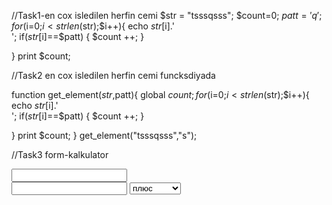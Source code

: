 //Task1-en cox isledilen herfin cemi
$str = "tsssqsss";
$count=0;
$patt = 'q';
for($i=0;$i<strlen($str);$i++){
    echo $str[$i].'<br>';
    if($str[$i]==$patt) {
        $count ++;
    }

} 
print  $count;

//Task2 en cox isledilen herfin cemi funcksdiyada

 function get_element($str,$patt){
global $count;
 for($i=0;$i<strlen($str);$i++){
    echo $str[$i].'<br>';
    if($str[$i]==$patt) {
        $count ++;
     }

  } 
print $count;
 }
get_element("tsssqsss","s");

//Task3 form-kalkulator

 <form method="post">
            <input type="text" name="numb1">
            <br>
            <input type="text" name="numb2">
            <select name="operator" id="">
               <option>плюс</option>
               <option>минус</option>
               <option>умножить</option>
               <option>делить</option>
               
            </select>
            <button type="submit" name="submit" value="submit">Calculate</button>
 </form>
<?php

 if (isset($_POST['submit']) ) {
     $result1 = $_POST['numb1'];
     $result2 =$_POST['numb2'];
     $operator = $_POST['operator'];

     switch ($operator) {
       
         case 'плюс':
             echo $result1 + $result2;
             break;
         case 'минус':
             echo $result1 - $result2;
             break;
         case 'умножить':
             echo $result1 * $result2;
             break;
             case 'делить': 
            if($result2 !=0){
            echo $result1/$result2;
            }else{
                echo "На нульделить нельзя";
            }
            break;
     

           
     }

   
}
?>
//Task4 sait herflerin cemi
<?php
$someString = "Lorem Ipsum is simply dummy text of the printing andfgbdddfdewoosiiiooee";
$total = 0;
$vowels = Array('a','e','i','o','u');

for ($i=0;$i<strlen($someString);$i++)
{
    for ($j = 0;$j<5;$j++)
        if ($someString[$i] == $vowels[$j])
        {
            $total++;
            break;
        }
}
echo $total;

?>
//Task 5 Ulduzlarin ardicillagnan gelmesi *-**-***
<?php
for($x=1;$x<=5;$x++)
{
   for ($y=1;$y<=$x;$y++)
    {
	 echo "*";
	    if($y< $x)
		 {
		   echo " ";
		 }
     }
 echo "<br>";
}

?>
//Task 6//To make it 1-12-123-1234

for($i=1;$i<=5;$i++)
  {

     for($j=1;$j<=$i;$j++)
        {
          echo $j;
        }
      echo "<br />";
  }
  
  //Task7 *-**-***
  for($i=1;$i<=5;$i++)
  {

     for($j=1;$j<=$i;$j++)
        {
          echo '*';
        }
      echo "<br />";
  }
//Task8 en cox isledilen herflerin miqdari

if(!isset($letters[$bukva])) {
	
			$letters[$bukva] = 0;
		}
		$letters[$bukva]++;// = $letters[$bukva]+1;


   }


foreach ($letters as $key => $value) {
	
	print $key." ".$value." raz <br>";
}
//9Task en cox isledilen Herfin miqdari ve herflerin sayi
<?php
$str = "tsssqsss";
$count=0;
$patt = 'q';
for($i=0;$i<strlen($str);$i++){
    echo $str[$i].'<br>';
    if($str[$i]==$patt) {
        $count ++;
    }

} 
print  $count;

?>


